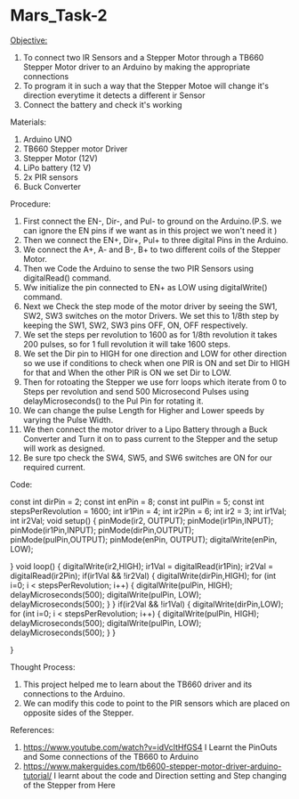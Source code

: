 # Mars_Task-2
<u>Objective:</u>
  1. To connect two IR Sensors and a Stepper Motor through a TB660 Stepper Motor driver to an Arduino by making the appropriate  connections
  2. To program it in such a way that the Stepper Motoe will change it's direction everytime it detects a different ir Sensor
  3. Connect the battery and check it's working

Materials:
  1. Arduino UNO
  2. TB660 Stepper motor Driver
  3. Stepper Motor (12V)
  4. LiPo battery (12 V)
  5. 2x PIR sensors
  6. Buck Converter

Procedure:
  1. First connect the EN-, Dir-, and Pul- to ground on the Arduino.(P.S. we can ignore the EN pins if we want as in this project we won't need it )
  2. Then we connect the EN+, Dir+, Pul+ to three digital Pins in the Arduino.
  3. We connect the A+, A- and B-, B+ to two different coils of the Stepper Motor.
  4. Then we Code the Arduino to sense the two PIR Sensors using digitalRead() command.
  5. Ww initialize the pin connected to EN+ as LOW using digitalWrite() command.
  6. Next we Check the step mode of the motor driver by seeing the SW1, SW2, SW3 switches on the motor Drivers. We set this to 1/8th step by keeping the SW1, SW2, SW3 pins OFF, ON, OFF respectively.
  7. We set the steps per revolution to 1600 as for 1/8th revolution it takes 200 pulses, so for 1 full revolution it will take 1600 steps.
  8. We set the Dir pin to HIGH for one direction and LOW for other direction so we use if conditions to check when one PIR is ON and set Dir to HIGH for that and When the other PIR is ON we set Dir to LOW.
  9. Then for rotoating the Stepper we use forr loops which iterate from 0 to Steps per revolution and send 500 Microsecond Pulses using delayMicroseconds() to the Pul Pin for rotating it.
  10. We can change the pulse Length for Higher and Lower speeds by varying the Pulse Width.
  11. We then connect the motor driver to a Lipo Battery through a Buck Converter and Turn it on to pass current to the Stepper and the setup will work as designed.
  12. Be sure tpo check the SW4, SW5, and SW6 switches are ON for our required current.

Code: 

  const int dirPin = 2;
  const int enPin = 8;
  const int pulPin = 5;
  const int stepsPerRevolution = 1600;
  int ir1Pin = 4;
  int ir2Pin = 6;
  int ir2 = 3;
  int ir1Val;
  int ir2Val;
  void setup()
  {
    pinMode(ir2, OUTPUT);
    pinMode(ir1Pin,INPUT);
    pinMode(ir1Pin,INPUT);
    pinMode(dirPin,OUTPUT);
    pinMode(pulPin,OUTPUT);
    pinMode(enPin, OUTPUT);
    digitalWrite(enPin, LOW);
  
  }
  void loop()
  {
    digitalWrite(ir2,HIGH);
    ir1Val = digitalRead(ir1Pin);
    ir2Val = digitalRead(ir2Pin);
    if(ir1Val && !ir2Val)
    {
      digitalWrite(dirPin,HIGH);
      for (int i=0; i < stepsPerRevolution; i++) {
        digitalWrite(pulPin, HIGH);
        delayMicroseconds(500);
        digitalWrite(pulPin, LOW);
        delayMicroseconds(500);
      }
    }
    if(ir2Val && !ir1Val)
    {
      digitalWrite(dirPin,LOW);
      for (int i=0; i < stepsPerRevolution; i++) {
        digitalWrite(pulPin, HIGH);
        delayMicroseconds(500);
        digitalWrite(pulPin, LOW);
        delayMicroseconds(500);
      }
    }
  
  
  }

Thought Process:
  1. This project helped me to learn about the TB660 driver and its connections to the Arduino.
  2. We can modify this code to point to the PIR sensors which are placed on opposite sides of the Stepper.

References:
  1. https://www.youtube.com/watch?v=idVcItHfGS4   I Learnt the PinOuts and Some connections of the TB660 to Arduino
  3. https://www.makerguides.com/tb6600-stepper-motor-driver-arduino-tutorial/    I learnt about the code and Direction setting and Step changing of the Stepper from Here
